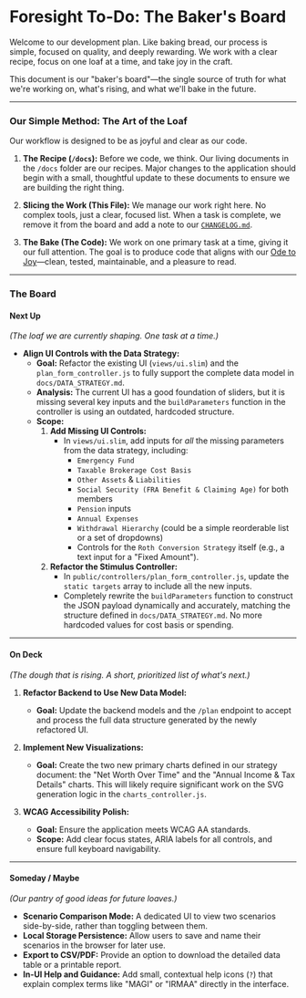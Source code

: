 # Foresight To-Do: The Baker's Board

Welcome to our development plan. Like baking bread, our process is simple, focused on quality, and deeply rewarding. We work with a clear recipe, focus on one loaf at a time, and take joy in the craft.

This document is our "baker's board"—the single source of truth for what we're working on, what's rising, and what we'll bake in the future.

---

### Our Simple Method: The Art of the Loaf

Our workflow is designed to be as joyful and clear as our code.

1.  **The Recipe (`/docs`):** Before we code, we think. Our living documents in the `/docs` folder are our recipes. Major changes to the application should begin with a small, thoughtful update to these documents to ensure we are building the right thing.

2.  **Slicing the Work (This File):** We manage our work right here. No complex tools, just a clear, focused list. When a task is complete, we remove it from the board and add a note to our [`CHANGELOG.md`](./CHANGELOG.md).

3.  **The Bake (The Code):** We work on one primary task at a time, giving it our full attention. The goal is to produce code that aligns with our [Ode to Joy](Ode%20to%20Joy%20-%20Ruby%20and%20Sinatra.txt)—clean, tested, maintainable, and a pleasure to read.

---

### The Board

#### Next Up
*(The loaf we are currently shaping. One task at a time.)*

*   **Align UI Controls with the Data Strategy:**
    *   **Goal:** Refactor the existing UI (`views/ui.slim`) and the `plan_form_controller.js` to fully support the complete data model in `docs/DATA_STRATEGY.md`.
    *   **Analysis:** The current UI has a good foundation of sliders, but it is missing several key inputs and the `buildParameters` function in the controller is using an outdated, hardcoded structure.
    *   **Scope:**
        1.  **Add Missing UI Controls:**
            *   In `views/ui.slim`, add inputs for *all* the missing parameters from the data strategy, including:
                *   `Emergency Fund`
                *   `Taxable Brokerage Cost Basis`
                *   `Other Assets` & `Liabilities`
                *   `Social Security (FRA Benefit & Claiming Age)` for both members
                *   `Pension` inputs
                *   `Annual Expenses`
                *   `Withdrawal Hierarchy` (could be a simple reorderable list or a set of dropdowns)
                *   Controls for the `Roth Conversion Strategy` itself (e.g., a text input for a "Fixed Amount").
        2.  **Refactor the Stimulus Controller:**
            *   In `public/controllers/plan_form_controller.js`, update the `static targets` array to include all the new inputs.
            *   Completely rewrite the `buildParameters` function to construct the JSON payload dynamically and accurately, matching the structure defined in `docs/DATA_STRATEGY.md`. No more hardcoded values for cost basis or spending.

---

#### On Deck
*(The dough that is rising. A short, prioritized list of what's next.)*

1.  **Refactor Backend to Use New Data Model:**
    *   **Goal:** Update the backend models and the `/plan` endpoint to accept and process the full data structure generated by the newly refactored UI.

2.  **Implement New Visualizations:**
    *   **Goal:** Create the two new primary charts defined in our strategy document: the "Net Worth Over Time" and the "Annual Income & Tax Details" charts. This will likely require significant work on the SVG generation logic in the `charts_controller.js`.

3.  **WCAG Accessibility Polish:**
    *   **Goal:** Ensure the application meets WCAG AA standards.
    *   **Scope:** Add clear focus states, ARIA labels for all controls, and ensure full keyboard navigability.

---

#### Someday / Maybe
*(Our pantry of good ideas for future loaves.)*

*   **Scenario Comparison Mode:** A dedicated UI to view two scenarios side-by-side, rather than toggling between them.
*   **Local Storage Persistence:** Allow users to save and name their scenarios in the browser for later use.
*   **Export to CSV/PDF:** Provide an option to download the detailed data table or a printable report.
*   **In-UI Help and Guidance:** Add small, contextual help icons (`?`) that explain complex terms like "MAGI" or "IRMAA" directly in the interface.
